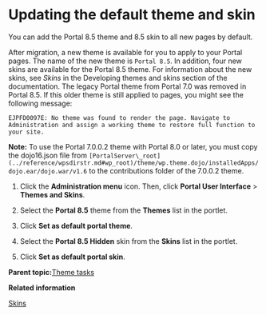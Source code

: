 # Updating the default theme and skin

You can add the Portal 8.5 theme and 8.5 skin to all new pages by default.

After migration, a new theme is available for you to apply to your Portal pages. The name of the new theme is `Portal 8.5`. In addition, four new skins are available for the Portal 8.5 theme. For information about the new skins, see *Skins* in the Developing themes and skins section of the documentation. The legacy Portal theme from Portal 7.0 was removed in Portal 8.5. If this older theme is still applied to pages, you might see the following message:

```
EJPFD0097E: No theme was found to render the page. Navigate to Administration and assign a working theme to restore full function to your site.
```

**Note:** To use the Portal 7.0.0.2 theme with Portal 8.0 or later, you must copy the dojo16.json file from `[PortalServer\_root](../reference/wpsdirstr.md#wp_root)/theme/wp.theme.dojo/installedApps/dojo.ear/dojo.war/v1.6` to the contributions folder of the 7.0.0.2 theme.

1.  Click the **Administration menu** icon. Then, click **Portal User Interface** \> **Themes and Skins**.

2.  Select the **Portal 8.5** theme from the **Themes** list in the portlet.

3.  Click **Set as default portal theme**.

4.  Select the **Portal 8.5 Hidden** skin from the **Skins** list in the portlet.

5.  Click **Set as default portal skin**.


**Parent topic:**[Theme tasks](../migrate/mig_post_themetasks.md)

**Related information**  


[Skins](../dev-theme/themeopt_cust_scopeskin.md)

